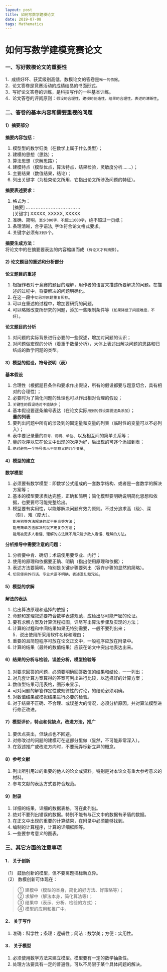 ```yaml
---
layout: post
title: 如何写数学建模论文
date: 2019-07-08
tags: Mathematics
---
```


# 如何写数学建模竞赛论文
### 一、写好数模论文的重要性     
1．成绩好坏、获奖级别高低，数模论文的答卷是`唯一的依据`。  
2．论文答卷是竞赛活动的成绩结晶的书面形式。  
3．写好论文答卷的训练，是科技写作的一种基本训练。  
4．论文答卷的评阅原则：`假设的合理性，建模的创造性，结果的合理性，表述的清晰性`。

### 二、答卷的基本内容和需要重视的问题    
#### 1）摘要部分   
**摘要内容包括：**  
1. 模型型的数学归类（在数学上属于什么类型）；  
2. 建模的思想（思路）；  
3. 算法思想（求解思路）；  
4. 建模特点（模型优点，算法特点，结果检验，灵敏度分析…….）；  
5. 主要结果（数值结果，结论）；  
6. 列出关键字（为检束论文所用，它指出论文所涉及问题的特征）。 
 
**摘要表述要求：**  
1. 格式为：  
[摘要] … … … … … 
… … … … … …   
[关键字] XXXXX, XXXXX, XXXXX   
2. 准确、简明，`至少300字，不超过1000字`，绝不超过一页纸；  
3. 条理清晰，合乎语法, 字体符合论文格式要求。  
4. 关键字必须有`3到5`个。  

**摘要生成方法：**  
将论文中的在摘要要表达的内容缩编而成（`有论文才有摘要`）。  


#### 2) 论文题目的重述和分析部分
**论文题目的重述**  
1. 根据作者对于竞赛的题目的理解，用作者的语言来描述所要解决的问题。在描述的过程中，将要解决的问题明确化。  
2. 在这一段中`切忌将原题重复照抄`。  
3. 可以在重述的过程中，增加要研究的问题，  
4. 可以略微改变所研究的问题，添加一些限制条件等（`如果降低了问题难度，不好`）。  

**论文题目的分析**   
1. 对问题的实际背景进行必要的一些叙述，增加对问题的认识；  
2. 对问题做宏观的分析（着重于数量分析），大体上表述出解决问题的思路和归结成的数学问题的类型。

#### 3）模型的假设，符号说明（表）
**基本假设**  
1. 合理性（根据题目条件和要求作出假设，所有的假设都要与题意切合，具有相对的合理性）；  
2. 必要时为了简化问题的处理也可以作出相对合理的假设；  
3. `关键性的假设绝对不能缺少`；  
4. 基本假设要逐条编号表达（在论文实际`用到的假设需要逐条添加`）；  
**量的列表**   
1. 要列出问题中所有的涉及到的固定量和变量的列表（临时性的变量可以不必列入）；  
2. 表中要记录量的`符号、说明、单位`、以及相互间的简单关系等；  
3. 量的次序以它在论文中出现的次序为好，后出现的可逐个添加到表；  
4. `绝对避免一个符号表示不同意义的几个变量`。  

#### 4）模型的建立
**数学模型**  
1.  必须要有数学模型：即数学公式组成的一套数学结构、或者是一套数学的解决方案等；  
2.  基本的模型要求表达完整，正确和简明；简化模型要明确说明简化思想和依据，也要要尽可能完整给出。  
3.  模型要有实用性，以能够解决问题有效为原则。不过分追求高（级）、深（刻）、难（度大）。  
`能用初等方法解决的就不用高等方法`；  
`能用简单方法解决的就不用复杂方法`；  
`能用被更多人看懂、理解的方法就不用只能少数人看懂、理解的方法`。  

**分析推导中需要注意的问题：**  
1. 分析要中肯、确切；术语使用要专业、内行；  
2. 使用的原理和依据要正确、明确（指出使用原理和依据）；  
3. 表述方法要简明，特别是关键步骤要列出（容许步骤的显然的简略）。  
4. `切忌使用外行话，专业术语不明确，表述混乱和冗长`。  

#### 5）模型的求解
**解法的表达**  
1. 给出算法原理和选择的依据；  
2. 命题和定理叙述要符合数学表述规范，应给出尽可能严密的论证。  
3. 要有求解方案及计算流程框图，详尽写出算法步骤及实现的方法；  
4. 计算的过程和中间结果如果无特别需要，一般不要列出来；  
5．说出使用所采用软件名称和理由；   
6. 重要的且简短程序可放在论文正文中，一般程序应放在附录中。   
7. 计算的结果（最终的数值结果）应该在论文中突出地表达出来。  

#### 6）结果的分析与检验，误差分析，模型检验等 
1. 对要求回答的问题，必须要明确回答数值的结果和结论，一一列出；  
3. 对几套计算方案算得的答案可列出进行比较，以选择好的计算方案；  
4. 数值型结果可用表格，图形来显示。  
5. 可对问题的解答作定性或规律性的讨论，的结论必须明确。     
6. 对数值结果或模拟结果进行必要的检验。  
7. 对于结果不正确、不合理、或误差大的情况，必须分析原因，并对算法模型进行修正改进。  

#### 7）模型评价，特点和优缺点，改进方法，推广
1. 要优点突出，但缺点也不回避。
2. 对修改过的问题的建模可在这部分里做（显然，不可能非常深入）。
3. 在叙述推广或改进方向时，不要玩弄标新立异的概念。

#### 8）参考文献
1. 列出所引用过的重要的他人的论文或资料。特别是对本论文有重大参考意义的材料。
2. 参考文献的表达方式要符合规范。

#### 9）附录
1. 详细的结果，详细的数据表格，可在此列出。
2. 绝对不要列出错误的数据。特别不能有与正文中的数据有矛盾的数据。
3. 在正文中出现的重要的计算结果，在附录中必须能够找到。
4. 编制的计算程序，计算的详细框图等。
6. 一些要参考意义的图表。

### 三、其它方面的注意事项
#### 1． 关于创新
（1） 鼓励创新的模型，但不要离题搞标新立异。  
（2） 数模创新可体现在：  
>① 建模中（模型的本身，简化的好方法、好策略等）；  
② 求解中（解法本身，简化算法等）；  
③ 结果中（表示、分析、检验的方式）；  
④ 模型的应用和推广中。  

#### 2． 关于写作
1. 准确：科学性；条理：逻辑性；简洁：数学美；方便：实用性。  
  
#### 3． 关于模型
1. 必须使用数学方法来建立模型。模型要有一定的数学抽象性。
2. 处理方法要具有一定的普遍性。可以不局限于某个具体问题的解决。